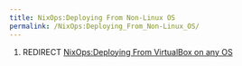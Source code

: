 ```yaml
---
title: NixOps:Deploying From Non-Linux OS
permalink: /NixOps:Deploying_From_Non-Linux_OS/
---
```


1.  REDIRECT [NixOps:Deploying From VirtualBox on any OS](/NixOps:Deploying_From_VirtualBox_on_any_OS "wikilink")
